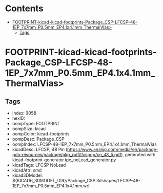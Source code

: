 



Contents
========

* [FOOTPRINT-kicad-kicad-footprints-Package_CSP-LFCSP-48-1EP_7x7mm_P0.5mm_EP4.1x4.1mm_ThermalVias>](#footprint-kicad-kicad-footprints-package_csp-lfcsp-48-1ep_7x7mm_p05mm_ep41x41mm_thermalvias)
	* [Tags](#tags)

# FOOTPRINT-kicad-kicad-footprints-Package_CSP-LFCSP-48-1EP_7x7mm_P0.5mm_EP4.1x4.1mm_ThermalVias>

## Tags

- index: 9058
- hexID: 
- oompType: FOOTPRINT
- oompSize: kicad
- oompColor: kicad-footprints
- oompDesc: Package_CSP
- oompIndex: LFCSP-48-1EP_7x7mm_P0.5mm_EP4.1x4.1mm_ThermalVias
- kicadDesc: LFCSP, 48 Pin (https://www.analog.com/media/en/package-pcb-resources/package/pkg_pdf/lfcspcp/cp_48_5.pdf), generated with kicad-footprint-generator ipc_noLead_generator.py
- kicadTags: LFCSP NoLead
- kicadAttr: smd
- kicad3DModel: ${KICAD6_3DMODEL_DIR}/Package_CSP.3dshapes/LFCSP-48-1EP_7x7mm_P0.5mm_EP4.1x4.1mm.wrl

